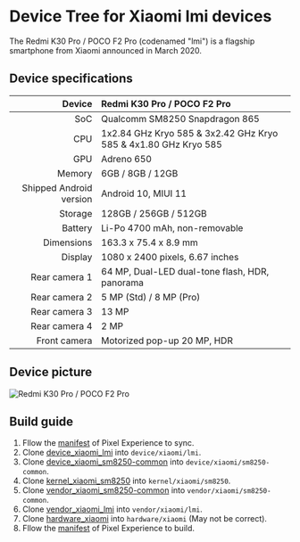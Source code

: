 # Device Tree for Xiaomi lmi devices

The Redmi K30 Pro / POCO F2 Pro (codenamed "lmi") is a flagship smartphone from Xiaomi announced in March 2020.

## Device specifications

| Device                  | Redmi K30 Pro / POCO F2 Pro                                     |
| ----------------------: | :-------------------------------------------------------------- |
| SoC                     | Qualcomm SM8250 Snapdragon 865                                  |
| CPU                     | 1x2.84 GHz Kryo 585 & 3x2.42 GHz Kryo 585 & 4x1.80 GHz Kryo 585 |
| GPU                     | Adreno 650                                                      |
| Memory                  | 6GB / 8GB / 12GB                                                |
| Shipped Android version | Android 10, MIUI 11                                             |
| Storage                 | 128GB / 256GB / 512GB                                           |
| Battery                 | Li-Po 4700 mAh, non-removable                                   |
| Dimensions              | 163.3 x 75.4 x 8.9 mm                                           |
| Display                 | 1080 x 2400 pixels, 6.67 inches                                 |
| Rear camera 1           | 64 MP, Dual-LED dual-tone flash, HDR, panorama                  |
| Rear camera 2           | 5 MP (Std) / 8 MP (Pro)                                         |
| Rear camera 3           | 13 MP                                                           |
| Rear camera 4           | 2 MP                                                            |
| Front camera            | Motorized pop-up 20 MP, HDR                                     |


## Device picture

![Redmi K30 Pro / POCO F2 Pro](https://cdn.cnbj1.fds.api.mi-img.com/mi-mall/46f95bd552fa134820a7daea19e507ef.png)

## Build guide

1. Fllow the [manifest](https://github.com/PixelExperience/manifest/tree/eleven) of Pixel Experience to sync.
2. Clone [device_xiaomi_lmi](https://github.com/LiMee233/device_xiaomi_lmi/tree/eleven) into `device/xiaomi/lmi`.
3. Clone [device_xiaomi_sm8250-common](https://github.com/LiMee233/device_xiaomi_sm8250-common/tree/eleven-lmi) into `device/xiaomi/sm8250-common`.
4. Clone [kernel_xiaomi_sm8250](https://github.com/LiMee233/kernel_xiaomi_sm8250/tree/eleven-lmi) into `kernel/xiaomi/sm8250`.
5. Clone [vendor_xiaomi_sm8250-common](https://gitlab.com/the-muppets/proprietary_vendor_xiaomi/-/tree/lineage-18.1/sm8250-common) into `vendor/xiaomi/sm8250-common`.
6. Clone [vendor_xiaomi_lmi](https://gitlab.com/the-muppets/proprietary_vendor_xiaomi/-/tree/lineage-18.1/lmi) into `vendor/xiaomi/lmi`.
7. Clone [hardware_xiaomi](https://github.com/PixelExperience/hardware_xiaomi/tree/twelve) into `hardware/xiaomi` (May not be correct).
9. Fllow the [manifest](https://github.com/PixelExperience/manifest/tree/eleven) of Pixel Experience to build.
